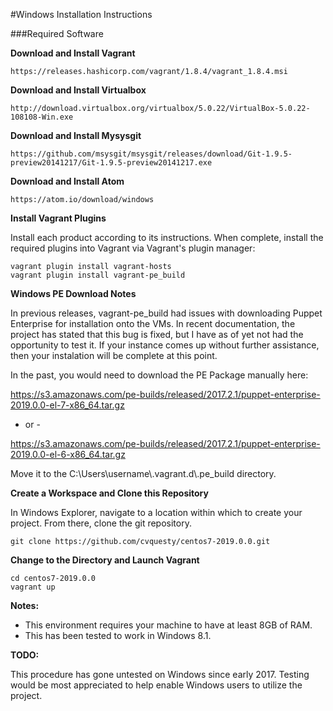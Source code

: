 #Windows Installation Instructions

###Required Software

**Download and Install Vagrant**

	https://releases.hashicorp.com/vagrant/1.8.4/vagrant_1.8.4.msi

**Download and Install Virtualbox**

	http://download.virtualbox.org/virtualbox/5.0.22/VirtualBox-5.0.22-108108-Win.exe

**Download and Install Mysysgit**

	https://github.com/msysgit/msysgit/releases/download/Git-1.9.5-preview20141217/Git-1.9.5-preview20141217.exe

**Download and Install Atom**

	https://atom.io/download/windows

**Install Vagrant Plugins**

Install each product according to its instructions.  When complete, install the required plugins into Vagrant via Vagrant's plugin manager:

    vagrant plugin install vagrant-hosts
    vagrant plugin install vagrant-pe_build

**Windows PE Download Notes**

In previous releases, vagrant-pe_build had issues with downloading Puppet Enterprise for installation onto the VMs.  In recent documentation, the project has stated that this bug is fixed, but I have as of yet not had the opportunity to test it.  If your instance comes up without further assistance, then your instalation will be complete at this point.

In the past, you would need to download the PE Package manually here:

https://s3.amazonaws.com/pe-builds/released/2017.2.1/puppet-enterprise-2019.0.0-el-7-x86_64.tar.gz

- or -

https://s3.amazonaws.com/pe-builds/released/2017.2.1/puppet-enterprise-2019.0.0-el-6-x86_64.tar.gz

Move it to the C:\Users\username\\.vagrant.d\\.pe_build directory.

**Create a Workspace and Clone this Repository**

In Windows Explorer, navigate to a location within which to create your project.  From there, clone the git repository.

	git clone https://github.com/cvquesty/centos7-2019.0.0.git

**Change to the Directory and Launch Vagrant**

    cd centos7-2019.0.0
    vagrant up

**Notes:**

* This environment requires your machine to have at least 8GB of RAM.
* This has been tested to work in Windows 8.1.

**TODO:**

This procedure has gone untested on Windows since early 2017.  Testing would be most appreciated to help enable Windows users to utilize the project.
